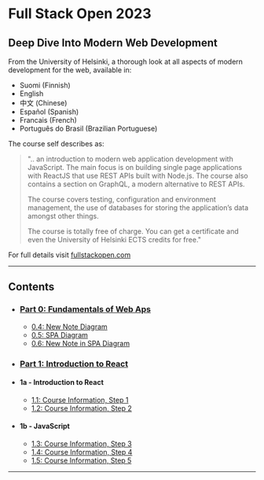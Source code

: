 # Full Stack Open 2023

## Deep Dive Into Modern Web Development

From the University of Helsinki, a thorough look at all aspects of modern development for the web, available in:

* Suomi (Finnish)
* English
* 中文 (Chinese)
* Español (Spanish)
* Francais (French)
* Português do Brasil (Brazilian Portuguese)

The course self describes as:

>   ".. an introduction to modern web application development with JavaScript. The main focus is on building single page applications with ReactJS that use REST APIs built with Node.js. The course also contains a section on GraphQL, a modern alternative to REST APIs.
>
>   The course covers testing, configuration and environment management, the use of databases for storing the application’s data amongst other things.
>
>   The course is totally free of charge. You can get a certificate and even the University of Helsinki ECTS credits for free."

For full details visit [fullstackopen.com](https://fullstackopen.com/)

---

## Contents

* ### [Part 0: Fundamentals of Web Aps](/part_0/README.md)
    * [0.4: New Note Diagram](/part_0/0.4-new_note-diagram.md)
    * [0.5: SPA Diagram](/part_0/0.5-spa_diagram.md)
    * [0.6: New Note in SPA Diagram](/part_0/0.6-new_note_in_spa_diagram.md)
* ### [Part 1: Introduction to React](/part_1/README.md)
* #### 1a - Introduction to React 
  * [1.1: Course Information, Step 1](/part_1/1a_intro_to_react/1.1-course_info_step1.md)
  * [1.2: Course Information, Step 2](/part_1/1a_intro_to_react/1.2-course_info_step2.md)
* #### 1b - JavaScript
  * [1.3: Course Information, Step 3](/part_1/1b_javascript/1.3-course_info_step3.md)
  * [1.4: Course Information, Step 4](/part_1/1b_javascript/1.4-course_info_step4.md)
  * [1.5: Course Information, Step 5](/part_1/1b_javascript/1.5-course_info_step5.md)

---